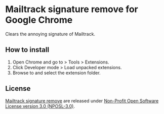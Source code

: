 # Mailtrack signature remove for Google Chrome

Clears the annoying signature of Mailtrack.

## How to install

1. Open Chrome and go to > Tools > Extensions.
2. Click Developer mode > Load unpacked extensions.
3. Browse to and select the extension folder.

## License

[Mailtrack signature remove](https://github.com/Lifka/mailtrack-signature-remove) are released under [Non-Profit Open Software License version 3.0 (NPOSL-3.0)](https://opensource.org/licenses/NPOSL-3.0).
